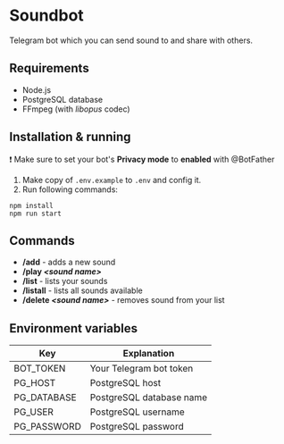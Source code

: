 # Soundbot

Telegram bot which you can send sound to and share with others.

## Requirements

- Node.js
- PostgreSQL database
- FFmpeg (with _libopus_ codec)

## Installation & running

❗️ Make sure to set your bot's **Privacy mode** to **enabled** with @BotFather

1. Make copy of `.env.example` to `.env` and config it.
2. Run following commands:

```
npm install
npm run start
```

## Commands

- **/add** - adds a new sound
- **/play _\<sound name>_**
- **/list** - lists your sounds
- **/listall** - lists all sounds available
- **/delete _\<sound name>_** - removes sound from your list

## Environment variables

| Key         | Explanation              |
| ----------- | ------------------------ |
| BOT_TOKEN   | Your Telegram bot token  |
| PG_HOST     | PostgreSQL host          |
| PG_DATABASE | PostgreSQL database name |
| PG_USER     | PostgreSQL username      |
| PG_PASSWORD | PostgreSQL password      |

